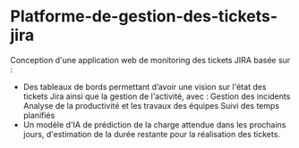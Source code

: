 # Platforme-de-gestion-des-tickets-jira
Conception d'une application web de monitoring des tickets JIRA basée sur :
- Des tableaux de bords permettant d’avoir une vision sur l'état des tickets Jira ainsi que la gestion de l'activité, avec :
 Gestion des incidents
 Analyse de la productivité et les travaux des équipes
 Suivi des temps planifiés
- Un modèle d'IA de prédiction de la charge attendue dans les prochains jours, d'estimation de la durée restante pour la réalisation des tickets.
